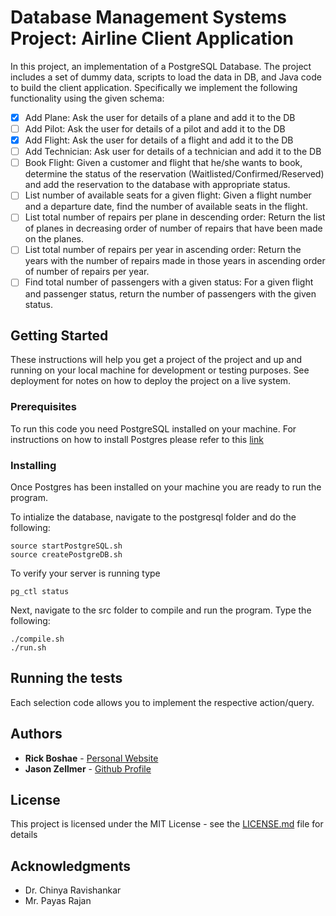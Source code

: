 # Database Management Systems Project: Airline Client Application

In this project, an implementation of a PostgreSQL Database. The project includes a set of dummy data, scripts to load the data in DB, and Java code to build the client application.
Specifically we implement the following functionality using the given schema:
- [x] Add Plane: Ask the user for details of a plane and add it to the DB
- [ ] Add Pilot: Ask the user for details of a pilot and add it to the DB
- [x] Add Flight: Ask the user for details of a flight and add it to the DB
- [ ] Add Technician: Ask user for details of a technician and add it to the DB
- [ ] Book Flight: Given a customer and flight that he/she wants to book, determine the status of the reservation (Waitlisted/Confirmed/Reserved) and add the reservation to the database with appropriate status.
- [ ] List number of available seats for a given flight: Given a flight number and a departure date, find the number of available seats in the flight.
- [ ] List total number of repairs per plane in descending order: Return the list of planes in decreasing order of number of repairs that have been made on the planes.
- [ ] List total number of repairs per year in ascending order:  Return the years with the number of repairs made in those years in ascending order of number of repairs per year.
- [ ] Find total number of passengers with a given status:  For a given flight and passenger status, return the number of passengers with the given status.

## Getting Started

These instructions will help you get a project of the project and up and running on your local machine for development or testing purposes. See deployment for notes on how to deploy the project on a live system.

### Prerequisites

To run this code you need PostgreSQL installed on your machine. For instructions on how to install Postgres please refer to this [link](https://www.postgresql.org/docs/9.3/static/tutorial-install.html)

### Installing

Once Postgres has been installed on your machine you are ready to run the program.

To intialize the database, navigate to the postgresql folder and do the following:
```
source startPostgreSQL.sh
source createPostgreDB.sh
```
To verify your server is running type
```
pg_ctl status
```

Next, navigate to the src folder to compile and run the program. Type the following:
```
./compile.sh
./run.sh
```

## Running the tests

Each selection code allows you to implement the respective action/query.

## Authors

* **Rick Boshae** - [Personal Website](https://rboshae.github.io/)
* **Jason Zellmer** - [Github Profile](https://github.com/jzell001)

## License

This project is licensed under the MIT License - see the [LICENSE.md](LICENSE.md) file for details

## Acknowledgments

* Dr. Chinya Ravishankar
* Mr. Payas Rajan

